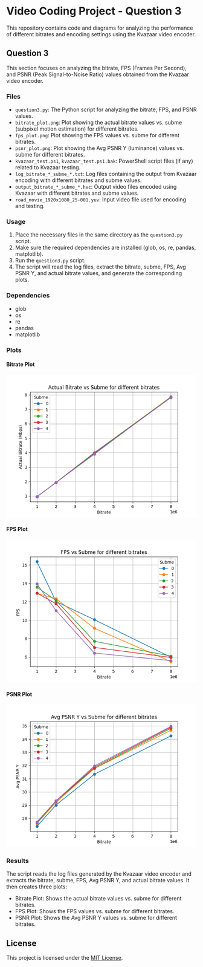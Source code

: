 # Video Coding Project - Question 3

This repository contains code and diagrams for analyzing the performance of different bitrates and encoding settings using the Kvazaar video encoder.

## Question 3

This section focuses on analyzing the bitrate, FPS (Frames Per Second), and PSNR (Peak Signal-to-Noise Ratio) values obtained from the Kvazaar video encoder.

### Files

- `question3.py`: The Python script for analyzing the bitrate, FPS, and PSNR values.
- `bitrate_plot.png`: Plot showing the actual bitrate values vs. subme (subpixel motion estimation) for different bitrates.
- `fps_plot.png`: Plot showing the FPS values vs. subme for different bitrates.
- `psnr_plot.png`: Plot showing the Avg PSNR Y (luminance) values vs. subme for different bitrates.
- `kvazaar_test.ps1`, `kvazaar_test.ps1.bak`: PowerShell script files (if any) related to Kvazaar testing.
- `log_bitrate_*_subme_*.txt`: Log files containing the output from Kvazaar encoding with different bitrates and subme values.
- `output_bitrate_*_subme_*.hvc`: Output video files encoded using Kvazaar with different bitrates and subme values.
- `road_movie_1920x1080_25-001.yuv`: Input video file used for encoding and testing.

### Usage

1. Place the necessary files in the same directory as the `question3.py` script.
2. Make sure the required dependencies are installed (glob, os, re, pandas, matplotlib).
3. Run the `question3.py` script.
4. The script will read the log files, extract the bitrate, subme, FPS, Avg PSNR Y, and actual bitrate values, and generate the corresponding plots.

### Dependencies

- glob
- os
- re
- pandas
- matplotlib

### Plots

#### Bitrate Plot
![Bitrate Plot](bitrate_plot.png)

#### FPS Plot
![FPS Plot](fps_plot.png)

#### PSNR Plot
![PSNR Plot](psnr_plot.png)

### Results

The script reads the log files generated by the Kvazaar video encoder and extracts the bitrate, subme, FPS, Avg PSNR Y, and actual bitrate values. It then creates three plots:

- Bitrate Plot: Shows the actual bitrate values vs. subme for different bitrates.
- FPS Plot: Shows the FPS values vs. subme for different bitrates.
- PSNR Plot: Shows the Avg PSNR Y values vs. subme for different bitrates.

## License

This project is licensed under the [MIT License](LICENSE).
